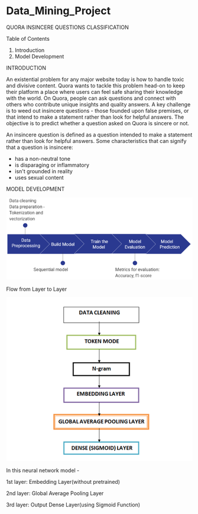 # Data_Mining_Project


QUORA INSINCERE QUESTIONS CLASSIFICATION

Table of Contents

  1. Introduction
  2. Model Development

INTRODUCTION

An existential problem for any major website today is how to handle toxic and divisive content. Quora wants to tackle this problem head-on to keep their platform a place where users can feel safe sharing their knowledge with the world. On Quora, people can ask questions and connect with others who contribute unique insights and quality answers. A key challenge is to weed out insincere questions - those founded upon false premises, or that intend to make a statement rather than look for helpful answers.
The objective is to predict whether a question asked on Quora is sincere or not.

An insincere question is defined as a question intended to make a statement rather than look for helpful answers. Some characteristics that can signify that a question is insincere:

- has a non-neutral tone
- is disparaging or inflammatory
- isn't grounded in reality
- uses sexual content



MODEL DEVELOPMENT

![alt text](https://github.com/shwetasrsh/Data_Mining_Project/blob/master/model2model.PNG)

Flow from Layer to Layer

![alt text](https://github.com/shwetasrsh/Data_Mining_Project/blob/master/img.PNG) 

In this neural network model - 

1st layer: Embedding Layer(without pretrained)

2nd layer: Global Average Pooling Layer

3rd layer: Output Dense Layer(using Sigmoid Function)






